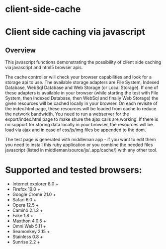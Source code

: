 client-side-cache
=================

# Client side caching via javascript

## Overview

This javascript functions demonstrating the possibility of client side caching via javascript and html5 browser apis.

The cache controller will check your browser capabilities and look for a storage api to use. The available storage adapters are File System, Indexed Database, WebSql Database and Web Storage (or Local Storage).
If one of these adapters is available in your browser (while starting the test with File System, then Indexed Database, then WebSql and finally Web Storage) the given resources will be cached locally in your browser.
On each revisite of the index.html page, these resources will be loaded from cache to reduce the network bandwidth. You need to run a webserver for the export/index.html page to make shure the ajax calls are working.
If there is no support for storing data locally in your browser, the resources will be load via ajax and in case of css/js/img files be appended to the dom.

The test page is generated with middleman app - if you want to edit them you need to install this ruby application or you combine the needed files javascript (listed in middleman/source/js/_app/cache/) with any other tool.

# Supported and tested browsers:

 - Internet explorer 8.0 +
 - Firefox 19.0 +
 - Google Crome 21.0 +
 - Safari 6.0 +
 - Opera 12.5 +
 - Camino 2.1.2 +
 - Fake 1.8 +
 - Maxthon 4.0.5 +
 - Omni Web 5.11 +
 - Seamonkey 2.15 +
 - Stainless 0.8 +
 - Sunrise 2.2 +

